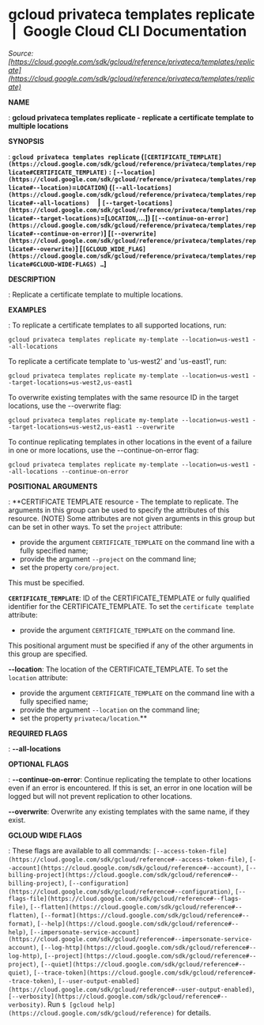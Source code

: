 # gcloud privateca templates replicate  |  Google Cloud CLI Documentation

*Source: [https://cloud.google.com/sdk/gcloud/reference/privateca/templates/replicate](https://cloud.google.com/sdk/gcloud/reference/privateca/templates/replicate)*

**NAME**

: **gcloud privateca templates replicate - replicate a certificate template to multiple locations**

**SYNOPSIS**

: **`gcloud privateca templates replicate` (`[CERTIFICATE_TEMPLATE](https://cloud.google.com/sdk/gcloud/reference/privateca/templates/replicate#CERTIFICATE_TEMPLATE)` : `[--location](https://cloud.google.com/sdk/gcloud/reference/privateca/templates/replicate#--location)`=`LOCATION`) (`[--all-locations](https://cloud.google.com/sdk/gcloud/reference/privateca/templates/replicate#--all-locations)`     | `[--target-locations](https://cloud.google.com/sdk/gcloud/reference/privateca/templates/replicate#--target-locations)`=[`LOCATION`,…]) [`[--continue-on-error](https://cloud.google.com/sdk/gcloud/reference/privateca/templates/replicate#--continue-on-error)`] [`[--overwrite](https://cloud.google.com/sdk/gcloud/reference/privateca/templates/replicate#--overwrite)`] [`[GCLOUD_WIDE_FLAG](https://cloud.google.com/sdk/gcloud/reference/privateca/templates/replicate#GCLOUD-WIDE-FLAGS) …`]**

**DESCRIPTION**

: Replicate a certificate template to multiple locations.

**EXAMPLES**

: To replicate a certificate templates to all supported locations, run:

```
gcloud privateca templates replicate my-template --location=us-west1 --all-locations
```

To replicate a certificate template to 'us-west2' and 'us-east1', run:

```
gcloud privateca templates replicate my-template --location=us-west1 --target-locations=us-west2,us-east1
```

To overwrite existing templates with the same resource ID in the target
locations, use the --overwrite flag:

```
gcloud privateca templates replicate my-template --location=us-west1 --target-locations=us-west2,us-east1 --overwrite
```

To continue replicating templates in other locations in the event of a failure
in one or more locations, use the --continue-on-error flag:

```
gcloud privateca templates replicate my-template --location=us-west1 --all-locations --continue-on-error
```

**POSITIONAL ARGUMENTS**

: **CERTIFICATE TEMPLATE resource - The template to replicate. The arguments in this
group can be used to specify the attributes of this resource. (NOTE) Some
attributes are not given arguments in this group but can be set in other ways.
To set the `project` attribute:

- provide the argument `CERTIFICATE_TEMPLATE` on the command line with
a fully specified name;
- provide the argument `--project` on the command line;
- set the property `core/project`.

This must be specified.

**`CERTIFICATE_TEMPLATE`**:
ID of the CERTIFICATE_TEMPLATE or fully qualified identifier for the
CERTIFICATE_TEMPLATE.
To set the `certificate template` attribute:

- provide the argument `CERTIFICATE_TEMPLATE` on the command line.

This positional argument must be specified if any of the other arguments in this
group are specified.

**--location**:
The location of the CERTIFICATE_TEMPLATE.
To set the `location` attribute:

- provide the argument `CERTIFICATE_TEMPLATE` on the command line with
a fully specified name;
- provide the argument `--location` on the command line;
- set the property `privateca/location`.**

**REQUIRED FLAGS**

: **--all-locations**

**OPTIONAL FLAGS**

: **--continue-on-error**:
Continue replicating the template to other locations even if an error is
encountered. If this is set, an error in one location will be logged but will
not prevent replication to other locations.

**--overwrite**:
Overwrite any existing templates with the same name, if they exist.

**GCLOUD WIDE FLAGS**

: These flags are available to all commands: `[--access-token-file](https://cloud.google.com/sdk/gcloud/reference#--access-token-file)`,
`[--account](https://cloud.google.com/sdk/gcloud/reference#--account)`, `[--billing-project](https://cloud.google.com/sdk/gcloud/reference#--billing-project)`,
`[--configuration](https://cloud.google.com/sdk/gcloud/reference#--configuration)`,
`[--flags-file](https://cloud.google.com/sdk/gcloud/reference#--flags-file)`,
`[--flatten](https://cloud.google.com/sdk/gcloud/reference#--flatten)`, `[--format](https://cloud.google.com/sdk/gcloud/reference#--format)`, `[--help](https://cloud.google.com/sdk/gcloud/reference#--help)`, `[--impersonate-service-account](https://cloud.google.com/sdk/gcloud/reference#--impersonate-service-account)`,
`[--log-http](https://cloud.google.com/sdk/gcloud/reference#--log-http)`,
`[--project](https://cloud.google.com/sdk/gcloud/reference#--project)`, `[--quiet](https://cloud.google.com/sdk/gcloud/reference#--quiet)`, `[--trace-token](https://cloud.google.com/sdk/gcloud/reference#--trace-token)`, `[--user-output-enabled](https://cloud.google.com/sdk/gcloud/reference#--user-output-enabled)`,
`[--verbosity](https://cloud.google.com/sdk/gcloud/reference#--verbosity)`.
Run `$ [gcloud help](https://cloud.google.com/sdk/gcloud/reference)` for details.